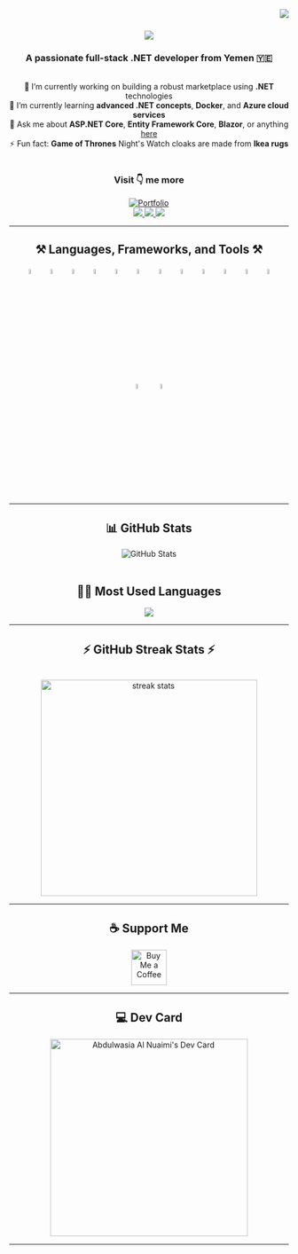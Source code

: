 <!-- Visitor Badge -->
<img align="right" src="https://visitor-badge.laobi.icu/badge?page_id=salesp07.salesp07" />

<h1 align="center">
    <img src="https://readme-typing-svg.herokuapp.com/?font=Righteous&size=35&center=true&vCenter=true&width=500&height=70&duration=4000&lines=Hi+There!+👋;+I'm+Abdulwaisa+Al+Nuaimi!;&theme=radical" />
</h1>

<h3 align="center">A passionate full-stack .NET developer from Yemen 🇾🇪</h3>

<br/>

<div align="center">
  🔭 I’m currently working on building a robust marketplace using <strong>.NET</strong> technologies  
  <br/>
  🌱 I’m currently learning <strong>advanced .NET concepts</strong>, <strong>Docker</strong>, and <strong>Azure cloud services</strong>  
  <br/>
  💬 Ask me about <strong>ASP.NET Core</strong>, <strong>Entity Framework Core</strong>, <strong>Blazor</strong>, or anything <a href="mailto:alnymybdalwas1@gmail.com">here</a>
  <br/>
  ⚡ Fun fact: <strong>Game of Thrones</strong> Night's Watch cloaks are made from <strong>Ikea rugs</strong>
</div>

<br/>
<div align="center"><h3 align="center">Visit    👇 me more</h3></div>
<div align="center">
  <a href="https://alnuaimidev.me/MyPortfolio/" target="_blank">
    <img src="https://img.icons8.com/fluency/48/000000/internet.png" alt="Portfolio" />
  </a>
</div>
<div align="center"> 
    
  <a href="mailto:alnymybdalwas1@gmail.com">
    <img src="https://img.shields.io/badge/Gmail-333333?style=for-the-badge&logo=gmail&logoColor=red" />
  </a>
  <a href="https://www.linkedin.com/in/abdulwaisa2" target="_blank">
    <img src="https://img.shields.io/badge/LinkedIn-0077B5?style=for-the-badge&logo=linkedin&logoColor=white" />
  </a>
  <a href="https://alnuaimidev.me/MyPortfolio/" target="_blank">
    <img src="https://img.shields.io/badge/Portfolio-FF5722?style=for-the-badge&logo=todoist&logoColor=white" />
  </a>
</div>

<hr/>

<h2 align="center">⚒️ Languages, Frameworks, and Tools ⚒️</h2>

<div align="center">
    <img src="https://camo.githubusercontent.com/d1c060eef161748ffe94ee1004fb9987437bc68fa40563857493d2a725238c68/68747470733a2f2f63646e2e6a7364656c6976722e6e65742f67682f64657669636f6e732f64657669636f6e2f69636f6e732f646f746e6574636f72652f646f746e6574636f72652d6f726967696e616c2e737667" style="width:5%; height:5%; margin: 5px;" />
    <img src="https://camo.githubusercontent.com/2d9be2cdbe847aa58cefeb401833777b9330a5d91389066137fc1c84589eabfe/68747470733a2f2f63646e2e6a7364656c6976722e6e65742f67682f64657669636f6e732f64657669636f6e2f69636f6e732f6373686172702f6373686172702d6f726967696e616c2e737667" style="width:5%; height:5%; margin: 5px;" />
    <img src="https://camo.githubusercontent.com/649c79ee7a63c501daf05a190f4ac557d1e75988a808482691c5c6c5a3064b0c/68747470733a2f2f63646e2e63646e6c6f676f2e636f6d2f6c6f676f732f6d2f32312f6d6963726f736f66742d73716c2d7365727665722e737667" style="width:5%; height:5%; margin: 5px;" />
    <img src="https://img.icons8.com/color/48/000000/c-plus-plus-logo.png" style="width:5%; height:5%; margin: 5px;" />
    <img src="https://img.icons8.com/color/48/000000/html-5--v1.png" style="width:5%; height:5%; margin: 5px;" />
    <img src="https://img.icons8.com/color/48/000000/css3.png" style="width:5%; height:5%; margin: 5px;" />
    <img src="https://img.icons8.com/color/48/000000/javascript--v2.png" style="width:5%; height:5%; margin: 5px;" />
    <img src="https://github.com/user-attachments/assets/92645ab9-2e72-41fc-bd9c-77b2aba50300" style="width:5%; height:5%; margin: 5px;" />
    <img src="https://github.com/user-attachments/assets/e621f7f1-3a95-412d-8166-df255f8549aa" style="width:5%; height:5%; margin: 5px;" />
    <img src="https://github.com/user-attachments/assets/4e54623b-68fe-4df5-aa60-72e296d4b93a" style="width:5%; height:5%; margin: 5px;" />
    <img src="https://img.icons8.com/color/48/000000/docker.png" style="width:5%; height:5%; margin: 5px;" />
    <img src="https://img.icons8.com/color/48/000000/visual-studio-code-2019.png" style="width:5%; height:5%; margin: 5px;" />
    <img src="https://camo.githubusercontent.com/b757f08684d4442218bd04f3bb04cc0e142d0551619c678ff44304027085bb47/68747470733a2f2f63646e2e6a7364656c6976722e6e65742f67682f64657669636f6e732f64657669636f6e2f69636f6e732f626f6f7473747261702f626f6f7473747261702d6f726967696e616c2e737667" style="width:5%; height:5%; margin: 7px;" />
    <img src="https://img.icons8.com/color/48/000000/git.png" style="width:5%; height:5%; margin: 7px;" />
</div>


<hr/>

<h2 align="center">📊 GitHub Stats</h2>

<div align="center">
  <img src="https://github-readme-stats.vercel.app/api?username=alnaimi-github&show_icons=true&theme=radical" alt="GitHub Stats"/>
</div>

<br/>


<h2 align="center">🧑‍💻 Most Used Languages</h2>

<div align="center">
  <img src="https://github-readme-stats.vercel.app/api/top-langs/?username=alnaimi-github&layout=compact&hide=html&theme=radical" />
</div>

<hr/>

<h2 align="center">⚡ GitHub Streak Stats ⚡</h2>
<br/>
<div align="center">
  <img width="390" src="https://github-readme-streak-stats-salesp07.vercel.app/?user=alnaimi-github&count_private=true&theme=radical&border_radius=10" alt="streak stats"/>
</div>

<hr/>

<h2 align="center">☕ Support Me</h2>
<div align="center">
  <a href="https://ko-fi.com/yourusername" target="_blank">
    <img height="64" src="https://storage.ko-fi.com/cdn/kofi1.png?v=3" border="0" alt="Buy Me a Coffee" />
  </a>
</div>

<hr/>

<h2 align="center">💻 Dev Card</h2>
<div align="center">
  <a href="https://app.daily.dev/alnuaimi">
    <img src="https://api.daily.dev/devcards/v2/yBcAKveFvNga7Qp0rmePx.png?type=default&r=ql1" width="356" alt="Abdulwasia Al Nuaimi's Dev Card" />
  </a>
</div>



<hr/>
